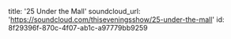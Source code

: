 title: '25 Under the Mall'
soundcloud_url: 'https://soundcloud.com/thiseveningsshow/25-under-the-mall'
id: 8f29396f-870c-4f07-ab1c-a97779bb9259
